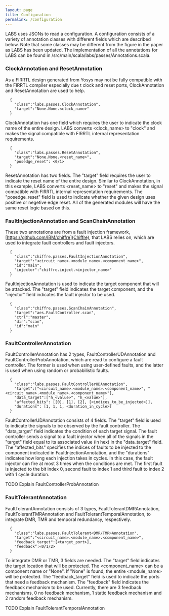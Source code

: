 ```yaml
---
layout: page
title: Configuration
permalink: /configuration
---
```

LABS uses JSONs to read a configuration. A configuration consists of a variety of annotation classes with different fields which are described below. Note that some classes may be different from the figure in the paper as LABS has been updated. The implementation of all the annotations for LABS can be found in /src/main/scala/labs/passes/Annotations.scala.

### ClockAnnotation and ResetAnnotation
As a FIRRTL design generated from Yosys may not be fully compatible with the FIRRTL compiler especially due t clock and reset ports, ClockAnnotation and ResetAnnotation are used to help.

```code5
  {
    "class":"labs.passes.ClockAnnotation",
    "target":"None.None.<clock_name>"
  }
```

ClockAnnotation has one field which requires the user to indicate the clock name of the entire design. LABS converts <clock\_name> to "clock" and makes the signal compatible with FIRRTL internal representation requirements.

```code6
  {
    "class":"labs.passes.ResetAnnotation",
    "target":"None.None.<reset_name>",
    "posedge_reset": <0/1>
  }
```

ResetAnnotation has two fields. The "target" field requires the user to indicate the reset name of the entire design. Similar to ClockAnnotation, in this example, LABS converts <reset\_name> to "reset" and makes the signal compatible with FIRRTL internal representation requirements. The "posedge\_reset" field is used to indicate whether the given design uses positive or negetive edge reset. All of the generated modules will have the same reset logic based on this.

### FaultInjectionAnnotation and ScanChainAnnotation
These two annotations are from a fault injection framework, [https://github.com/IBM/chiffre](Chiffre), that LABS relies on, which are used to integrate fault controllers and fault injectors.

```code7
  {
    "class":"chiffre.passes.FaultInjectionAnnotation",
    "target":"<circuit_name>.<module_name>.<component_name>",
    "id":"main",
    "injector":"chiffre.inject.<injector_name>"
  }
```

FaultInjectionAnnotation is used to indicate the target component that will be attacked. The "target" field indicates the target component, and the "injector" field indicates the fault injector to be used.

```code8
  {
    "class":"chiffre.passes.ScanChainAnnotation",
    "target":"aes.FaultController.scan",
    "ctrl":"master",
    "dir":"scan",
    "id":"main"
  }
```

### FaultControllerAnnotation
FaultControllerAnnotation has 2 types, FaultControllerUDAnnotation and FaultControllerProbAnnotation, which are read to configure a fault controller. The former is used when using user-defined faults, and the latter is used when using random or probabilistic faults.

```code9
  {
    "class":"labs.passes.FaultControllerUDAnnotation",
    "target":["<circuit_name>.<module_name>.<component_name>", "<circuit_name>.<module_name>.<component_name>"],
    "data_target":["h_<value>", "h_<value>"],
    "affected_bits": [[0], [1], [2], [<indices_to_be_injected>]],
    "durations": [1, 1, 1, <duration_in_cycle>]
  }
```

FaultControllerUDAnnotation consists of 4 fields. The "target" field is used to indicate the signals to be observed by the fault controller. The "data\_target" field indicates the condition of each target signal. The fault controller sends a signal to a fault injector when all of the signals in the "target" field equal to its associated value (in hex) in the "data\_target" field. The "affected\_bits" specifies the indices of faults to be injected to the component indicated in FaultInjectionAnnotation, and the "durations" indicates how long each injection takes in cycles. In this case, the fault injector can fire at most 3 times when the conditions are met. The first fault is injected to the bit index 0, second fault to index 1 and third fault to index 2 with 1 cycle duration.

TODO Explain FaultControllerProbAnnotation

### FaultTolerantAnnotation
FaultTolerantAnnotation consists of 3 types, FaultTolerantDMRAnnotation, FaultTolerantTMRAnnotation and FaultTolerantTemporalAnnotation, to integrate DMR, TMR and temporal redundancy, respectively.

```code10
  {
    "class":"labs.passes.FaultTolerant<DMR/TMR>Annotation",
    "target":"<circuit_name>.<module_name>.<component_name>",
    "feedback_target":[<target_port>],
    "feedback":<0/1/2>
  }
```

To integrate DMR or TMR, 3 fields are needed. The "target" field indicates the target location that will be protected. The <component\_name> can be a component name or "None". If "None" is found, the entire <module\_name> will be protected. The "feedback\_target" field is used to indicate the ports that need a feedback mechanism. The "feedback" field indicates the feedback mechanism to be used. Currently, there are 3 feedback mechanisms, 0 no feedback mechanism, 1 static feedback mechanism and 2 random feedback mechanism.

TODO Explain FaultTolerantTemporalAnnotation

<link href="https://maxcdn.bootstrapcdn.com/bootstrap/3.3.7/css/bootstrap.min.css" rel="stylesheet">
<link href="recent-news-boxes.css" rel="stylesheet">
<script src="https://ajax.googleapis.com/ajax/libs/jquery/3.1.1/jquery.min.js"></script>
<script src="https://maxcdn.bootstrapcdn.com/bootstrap/3.3.7/js/bootstrap.min.js"></script>
